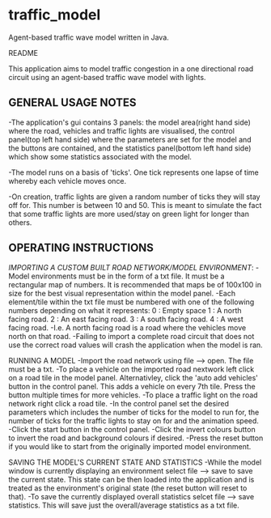 # traffic_model
Agent-based traffic wave model written in Java.

README

This application aims to model traffic congestion in a one directional road circuit using an agent-based traffic wave model with lights.


GENERAL USAGE NOTES
---------------------

-The application's gui contains 3 panels: the model area(right hand side) where the road, vehicles and traffic lights are visualised, the control panel(top left hand side) where the parameters are set for the model and the buttons are contained, and the statistics panel(bottom left hand side) which show some statistics associated with the model.

-The model runs on a basis of 'ticks'. One tick represents one lapse of time whereby each vehicle moves once. 

-On creation, traffic lights are given a random number of ticks they will stay off for. This number is between 10 and 50. This is meant to simulate the fact that some traffic lights are more used/stay on green light for longer than others.



OPERATING INSTRUCTIONS
---------------------

*IMPORTING A CUSTOM BUILT ROAD NETWORK/MODEL ENVIRONMENT*:
-Model environments must be in the form of a txt file. It must be a rectangular map of numbers. It is recommended that maps be of 100x100 in size for the best visual representation within the model panel. 
-Each element/tile within the txt file must be numbered with one of the following numbers depending on what it represents:
0 : Empty space
1 : A north facing road.
2 : An east facing road.
3 : A south facing road.
4 : A west facing road.
-I.e. A north facing road is a road where the vehicles move north on that road.
-Failing to import a complete road circuit that does not use the correct road values will crash the application when the model is ran.

RUNNING A MODEL
-Import the road network using file --> open. The file must be a txt.
-To place a vehicle on the imported road nextwork left click on a road tile in the model panel. Alternativley, click the 'auto add vehicles' button in the control panel. This adds a vehicle on every 7th tile. Press the button multiple times for more vehicles.
-To place a traffic light on the road network right click a road tile.
-In the control panel set the desired parameters which includes the number of ticks for the model to run for, the number of ticks for the traffic lights to stay on for and the animation speed.
-Click the start button in the control panel.
-Click the invert colours button to invert the road and background colours if desired.
-Press the reset button if you would like to start from the originally imported model environment.

SAVING THE MODEL'S CURRENT STATE AND STATISTICS
-While the model window is currently displaying an environment select file --> save to save the current state. This state can be then loaded into the application and is treated as the environment's original state (the reset button will reset to that).
-To save the currently displayed overall statistics selcet file --> save statistics. This will save just the overall/average statistics as a txt file.
